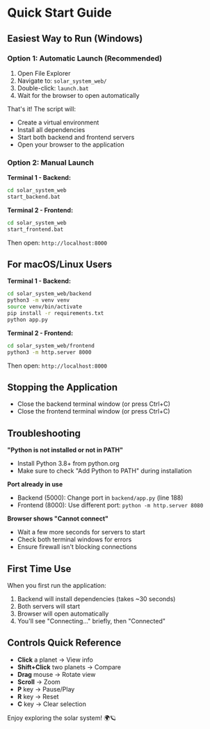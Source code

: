 # Quick Start Guide

## Easiest Way to Run (Windows)

### Option 1: Automatic Launch (Recommended)
1. Open File Explorer
2. Navigate to: `solar_system_web/`
3. Double-click: `launch.bat`
4. Wait for the browser to open automatically

That's it! The script will:
- Create a virtual environment
- Install all dependencies
- Start both backend and frontend servers
- Open your browser to the application

### Option 2: Manual Launch

**Terminal 1 - Backend:**
```bash
cd solar_system_web
start_backend.bat
```

**Terminal 2 - Frontend:**
```bash
cd solar_system_web
start_frontend.bat
```

Then open: `http://localhost:8000`

## For macOS/Linux Users

**Terminal 1 - Backend:**
```bash
cd solar_system_web/backend
python3 -m venv venv
source venv/bin/activate
pip install -r requirements.txt
python app.py
```

**Terminal 2 - Frontend:**
```bash
cd solar_system_web/frontend
python3 -m http.server 8000
```

Then open: `http://localhost:8000`

## Stopping the Application

- Close the backend terminal window (or press Ctrl+C)
- Close the frontend terminal window (or press Ctrl+C)

## Troubleshooting

**"Python is not installed or not in PATH"**
- Install Python 3.8+ from python.org
- Make sure to check "Add Python to PATH" during installation

**Port already in use**
- Backend (5000): Change port in `backend/app.py` (line 188)
- Frontend (8000): Use different port: `python -m http.server 8080`

**Browser shows "Cannot connect"**
- Wait a few more seconds for servers to start
- Check both terminal windows for errors
- Ensure firewall isn't blocking connections

## First Time Use

When you first run the application:
1. Backend will install dependencies (takes ~30 seconds)
2. Both servers will start
3. Browser will open automatically
4. You'll see "Connecting..." briefly, then "Connected"

## Controls Quick Reference

- **Click** a planet → View info
- **Shift+Click** two planets → Compare
- **Drag** mouse → Rotate view
- **Scroll** → Zoom
- **P** key → Pause/Play
- **R** key → Reset
- **C** key → Clear selection

Enjoy exploring the solar system! 🌍🪐
